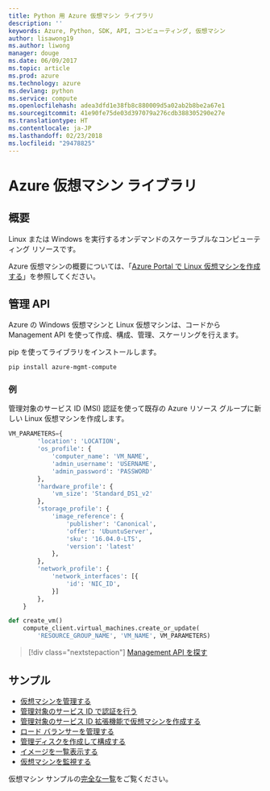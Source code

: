 ```yaml
---
title: Python 用 Azure 仮想マシン ライブラリ
description: ''
keywords: Azure, Python, SDK, API, コンピューティング, 仮想マシン
author: lisawong19
ms.author: liwong
manager: douge
ms.date: 06/09/2017
ms.topic: article
ms.prod: azure
ms.technology: azure
ms.devlang: python
ms.service: compute
ms.openlocfilehash: adea3dfd1e38fb8c880009d5a02ab2b8be2a67e1
ms.sourcegitcommit: 41e90fe75de03d397079a276cdb388305290e27e
ms.translationtype: HT
ms.contentlocale: ja-JP
ms.lasthandoff: 02/23/2018
ms.locfileid: "29478825"
---
```

# <a name="azure-virtual-machine-libraries"></a>Azure 仮想マシン ライブラリ

## <a name="overview"></a>概要

Linux または Windows を実行するオンデマンドのスケーラブルなコンピューティング リソースです。

Azure 仮想マシンの概要については、「[Azure Portal で Linux 仮想マシンを作成する](/azure/virtual-machines/linux/quick-create-portal)」を参照してください。

## <a name="management-api"></a>管理 API

Azure の Windows 仮想マシンと Linux 仮想マシンは、コードから Management API を使って作成、構成、管理、スケーリングを行えます。

pip を使ってライブラリをインストールします。

```bash
pip install azure-mgmt-compute 
```   

### <a name="example"></a>例

管理対象のサービス ID (MSI) 認証を使って既存の Azure リソース グループに新しい Linux 仮想マシンを作成します。

```python
VM_PARAMETERS={
        'location': 'LOCATION',
        'os_profile': {
            'computer_name': 'VM_NAME',
            'admin_username': 'USERNAME',
            'admin_password': 'PASSWORD'
        },
        'hardware_profile': {
            'vm_size': 'Standard_DS1_v2'
        },
        'storage_profile': {
            'image_reference': {
                'publisher': 'Canonical',
                'offer': 'UbuntuServer',
                'sku': '16.04.0-LTS',
                'version': 'latest'
            },
        },
        'network_profile': {
            'network_interfaces': [{
                'id': 'NIC_ID',
            }]
        },
    }

def create_vm()
    compute_client.virtual_machines.create_or_update(
        'RESOURCE_GROUP_NAME', 'VM_NAME', VM_PARAMETERS)
```

> [!div class="nextstepaction"]
> [Management API を探す](/python/api/overview/azure/virtualmachines/management)

## <a name="samples"></a>サンプル

* [仮想マシンを管理する][1]
* [管理対象のサービス ID で認証を行う][2]
* [管理対象のサービス ID 拡張機能で仮想マシンを作成する][3]
* [ロード バランサーを管理する][4]
* [管理ディスクを作成して構成する][5]
* [イメージを一覧表示する][6] 
* [仮想マシンを監視する][7]

仮想マシン サンプルの[完全な一覧](https://azure.microsoft.com/resources/samples/?platform=python&term=virtual-machines)をご覧ください。

[1]: https://azure.microsoft.com/resources/samples/virtual-machines-python-manage/
[2]: https://github.com/Azure-Samples/resource-manager-python-manage-resources-with-msi
[3]: https://github.com/Azure-Samples/compute-python-msi-vm
[4]: https://azure.microsoft.com/resources/samples/network-python-manage-loadbalancer
[5]: ../docs-ref-conceptual/python-sdk-azure-samples-managed-disks.md
[6]: ../docs-ref-conceptual/python-sdk-azure-samples-list-images.md
[7]: ../docs-ref-conceptual/python-sdk-azure-samples-monitor-vms.md